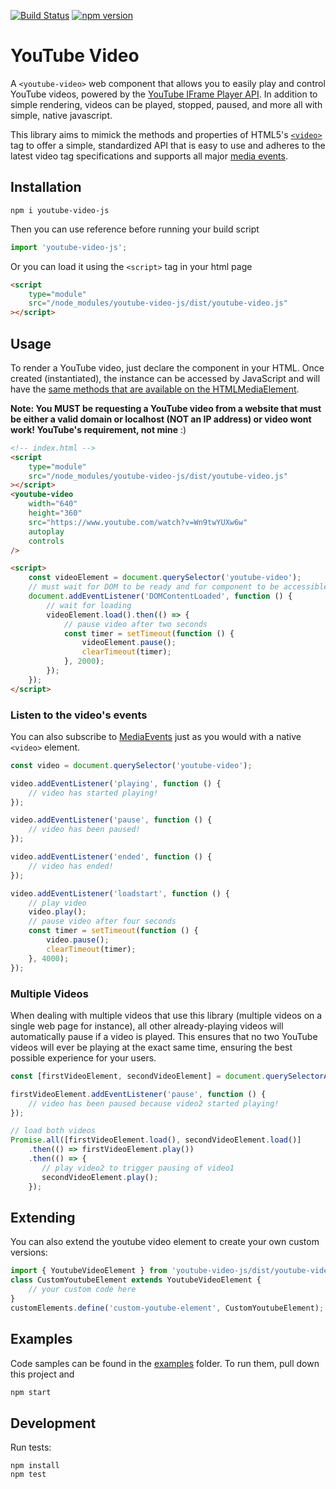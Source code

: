 [![Build Status](https://travis-ci.org/mkay581/youtube-video-js.svg?branch=master)](https://travis-ci.org/mkay581/youtube-video-js)
[![npm version](https://badge.fury.io/js/youtube-video-js.svg)](https://badge.fury.io/js/youtube-video-js)

# YouTube Video

A `<youtube-video>` web component that allows you to easily play and control YouTube videos, powered by the
[YouTube IFrame Player API](https://developers.google.com/youtube/iframe_api_reference). In addition to simple
rendering, videos can be played, stopped, paused, and more all with simple, native javascript.

This library aims to mimick the methods and properties of HTML5's
[`<video>`](https://developer.mozilla.org/en-US/docs/Web/HTML/Element/video) tag to offer a simple, standardized API
that is easy to use and adheres to the latest video tag specifications and supports all major
[media events](https://html.spec.whatwg.org/multipage/media.html#mediaevents).

## Installation

```
npm i youtube-video-js
```

Then you can use reference before running your build script

```javascript
import 'youtube-video-js';
```

Or you can load it using the `<script>` tag in your html page

```html
<script
    type="module"
    src="/node_modules/youtube-video-js/dist/youtube-video.js"
></script>
```

## Usage

To render a YouTube video, just declare the component in your HTML. Once created (instantiated), the instance
can be accessed by JavaScript and will have the [same methods that are available on the
HTMLMediaElement](https://html.spec.whatwg.org/multipage/media.html#htmlmediaelement).

**Note: You MUST be requesting a YouTube video from a website that must be either a valid domain or localhost
(NOT an IP address) or video wont work! YouTube's requirement, not mine** :)

```html
<!-- index.html -->
<script
    type="module"
    src="/node_modules/youtube-video-js/dist/youtube-video.js"
></script>
<youtube-video
    width="640"
    height="360"
    src="https://www.youtube.com/watch?v=Wn9twYUXw6w"
    autoplay
    controls
/>

<script>
    const videoElement = document.querySelector('youtube-video');
    // must wait for DOM to be ready and for component to be accessible
    document.addEventListener('DOMContentLoaded', function () {
        // wait for loading
        videoElement.load().then(() => {
            // pause video after two seconds
            const timer = setTimeout(function () {
                videoElement.pause();
                clearTimeout(timer);
            }, 2000);
        });
    });
</script>
```

### Listen to the video's events

You can also subscribe to [MediaEvents](https://www.w3.org/TR/2011/WD-html5-20110113/video.html#mediaevents) just as
you would with a native `<video>` element.

```javascript
const video = document.querySelector('youtube-video');

video.addEventListener('playing', function () {
    // video has started playing!
});

video.addEventListener('pause', function () {
    // video has been paused!
});

video.addEventListener('ended', function () {
    // video has ended!
});

video.addEventListener('loadstart', function () {
    // play video
    video.play();
    // pause video after four seconds
    const timer = setTimeout(function () {
        video.pause();
        clearTimeout(timer);
    }, 4000);
});
```

### Multiple Videos

When dealing with multiple videos that use this library (multiple videos on a single web page for instance),
all other already-playing videos will automatically pause if a video is played. This ensures that no two YouTube videos
will ever be playing at the exact same time, ensuring the best possible experience for your users.

```javascript
const [firstVideoElement, secondVideoElement] = document.querySelectorAll('youtube-video');

firstVideoElement.addEventListener('pause', function () {
    // video has been paused because video2 started playing!
});

// load both videos
Promise.all([firstVideoElement.load(), secondVideoElement.load()]
    .then(() => firstVideoElement.play())
    .then(() => {
       // play video2 to trigger pausing of video1
       secondVideoElement.play();
    });

```

## Extending

You can also extend the youtube video element to create your own custom versions:

```javascript
import { YoutubeVideoElement } from 'youtube-video-js/dist/youtube-video-element.js';
class CustomYoutubeElement extends YoutubeVideoElement {
    // your custom code here
}
customElements.define('custom-youtube-element', CustomYoutubeElement);
```

## Examples

Code samples can be found in the [examples](examples) folder. To run them, pull down this project
and

```bash
npm start
```

## Development

Run tests:

```
npm install
npm test
```
